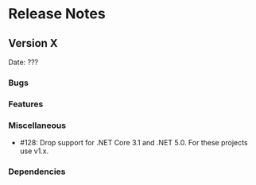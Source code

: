 # Release Notes

## Version X

Date: ???

### Bugs

### Features

### Miscellaneous

- #128: Drop support for .NET Core 3.1 and .NET 5.0. For these projects use v1.x.

### Dependencies


